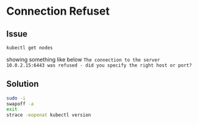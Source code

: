 # Connection Refuset

## Issue

```sh
kubectl get nodes
```
showing something like below
`The connection to the server 10.0.2.15:6443 was refused - did you specify the right host or port?`

## Solution
```sh
sudo -i
swapoff -a
exit
strace -eopenat kubectl version
```